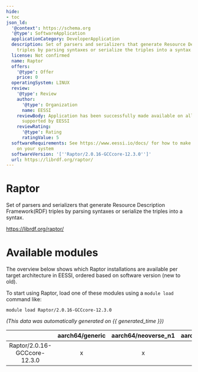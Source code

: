 ```yaml
---
hide:
- toc
json_ld:
  '@context': https://schema.org
  '@type': SoftwareApplication
  applicationCategory: DeveloperApplication
  description: Set of parsers and serializers that generate Resource Description Framework(RDF)
    triples by parsing syntaxes or serialize the triples into a syntax.
  license: Not confirmed
  name: Raptor
  offers:
    '@type': Offer
    price: 0
  operatingSystem: LINUX
  review:
    '@type': Review
    author:
      '@type': Organization
      name: EESSI
    reviewBody: Application has been successfully made available on all architectures
      supported by EESSI
    reviewRating:
      '@type': Rating
      ratingValue: 5
  softwareRequirements: See https://www.eessi.io/docs/ for how to make EESSI available
    on your system
  softwareVersion: '[''Raptor/2.0.16-GCCcore-12.3.0'']'
  url: https://librdf.org/raptor/
---
```


Raptor
======


Set of parsers and serializers that generate Resource Description Framework(RDF) triples by parsing syntaxes or serialize the triples into a syntax.

https://librdf.org/raptor/
# Available modules


The overview below shows which Raptor installations are available per target architecture in EESSI, ordered based on software version (new to old).

To start using Raptor, load one of these modules using a `module load` command like:

```shell
module load Raptor/2.0.16-GCCcore-12.3.0
```

*(This data was automatically generated on {{ generated_time }})*  

| |aarch64/generic|aarch64/neoverse_n1|aarch64/neoverse_v1|aarch64/nvidia|x86_64/generic|x86_64/amd/zen2|x86_64/amd/zen3|x86_64/amd/zen4|x86_64/intel/haswell|x86_64/intel/sapphirerapids|x86_64/intel/skylake_avx512|aarch64/nvidia/grace|
| :---: | :---: | :---: | :---: | :---: | :---: | :---: | :---: | :---: | :---: | :---: | :---: | :---: |
|Raptor/2.0.16-GCCcore-12.3.0|x|x|x|-|x|x|x|x|x|x|x|x|
